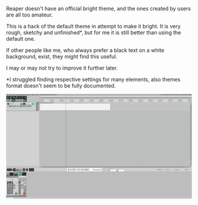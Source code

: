 Reaper doesn't have an official bright theme, and the ones created by users are all too amateur.

This is a hack of the default theme in attempt to make it bright. It is very rough, sketchy and unfinished*,
but for me it is still better than using the default one.

If other people like me, who always prefer a black text on a white background, exist, they might find this useful.

I may or may not try to improve it further later.

*I struggled finding respective settings for many elements, also themes format doesn't seem to be fully documented.

![screenshot](https://github.com/ewnjtgouierg/reaper_bright_theme/blob/master/4c309b80-6025-11ea-a02c-00270e091315.png)
